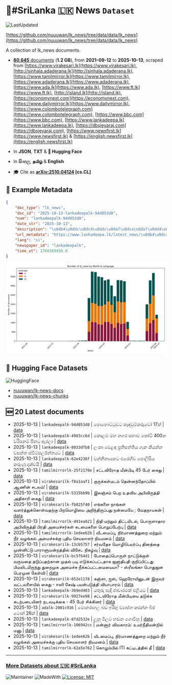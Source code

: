 # 📄#SriLanka 🇱🇰 News `Dataset`

![LastUpdated](https://img.shields.io/badge/last_updated-2025--10--13_21:16:31-green)

[https://github.com/nuuuwan/lk_news/tree/data/data/lk_news](https://github.com/nuuuwan/lk_news/tree/data/data/lk_news)

A collection of lk_news documents.

- [**80,645** documents](https://github.com/nuuuwan/lk_news/tree/data/data/lk_news) (**1.2 GB**), from **2021-09-12** to **2025-10-13**, scraped from [https://www.virakesari.lk](https://www.virakesari.lk), [http://sinhala.adaderana.lk](http://sinhala.adaderana.lk), [https://www.tamilmirror.lk](https://www.tamilmirror.lk), [https://www.adaderana.lk](https://www.adaderana.lk), [https://www.ada.lk](https://www.ada.lk), [https://www.ft.lk](https://www.ft.lk), [http://island.lk](http://island.lk), [https://economynext.com](https://economynext.com), [https://www.dailymirror.lk](https://www.dailymirror.lk), [https://www.colombotelegraph.com](https://www.colombotelegraph.com), [https://www.bbc.com](https://www.bbc.com), [https://www.lankadeepa.lk](https://www.lankadeepa.lk), [https://dbsjeyaraj.com](https://dbsjeyaraj.com), [https://www.newsfirst.lk](https://www.newsfirst.lk) & [https://english.newsfirst.lk](https://english.newsfirst.lk)

- In **JSON**, **TXT** & **🤗 Hugging Face**

- In **සිංහල**, **தமிழ்** & **English**

- 🎓 Cite as **[arXiv:2510.04124](https://arxiv.org/abs/2510.04124) [cs.CL]**

## 📝 Example Metadata

```json
{
    "doc_type": "lk_news",
    "doc_id": "2025-10-13-lankadeepalk-94d053d0",
    "num": "lankadeepalk-94d053d0",
    "date_str": "2025-10-13",
    "description": "\u0db4\u0ddc\u0dc4\u0ddc\u0da7\u0dca\u0da7\u0dd4\u0dc0\u0da7 \u0d9a\u0dd0\u0db3\u0dc0\u0dd4\u0db8\u0dca\u0d9a\u0dbb\u0dd4\u0dc0\u0ddd 17\u0d9a\u0dca",
    "url_metadata": "https://www.lankadeepa.lk/latest_news/\u0db4\u0dc4\u0da7\u0da7\u0dc0\u0da7-\u0d9a\u0db3\u0dc0\u0db8\u0d9a\u0dbb\u0dc0-17\u0d9a/1-681263",
    "lang": "si",
    "newspaper_id": "lankadeepalk",
    "time_ut": 1760369458.0
}
```

![Chart](https://raw.githubusercontent.com/nuuuwan/lk_news/refs/heads/data/data/lk_news/docs_by_month_and_lang.png)

## 🤗 Hugging Face Datasets

![HuggingFace](https://img.shields.io/badge/-HuggingFace-FDEE21?style=for-the-badge&logo=HuggingFace)

- [nuuuwan/lk-news-docs](https://huggingface.co/datasets/nuuuwan/lk-news-docs)
- [nuuuwan/lk-news-chunks](https://huggingface.co/datasets/nuuuwan/lk-news-chunks)

## 🆕 20 Latest documents

- 2025-10-13 | `lankadeepalk-94d053d0` | පොහොට්ටුවට කැඳවුම්කරුවෝ 17ක් | [data](https://github.com/nuuuwan/lk_news/tree/data/data/lk_news/2020s/2025/2025-10-13-lankadeepalk-94d053d0)
- 2025-10-13 | `lankadeepalk-4983cc6d` | කොළඹ මහ නගර සභාව කෝටි 400ක වරිපනම් පිනට ඇරලා | [data](https://github.com/nuuuwan/lk_news/tree/data/data/lk_news/2020s/2025/2025-10-13-lankadeepalk-4983cc6d)
- 2025-10-13 | `lankadeepalk-8933dfb8` | ලංකා වෙළඳ ප්‍රතිපත්තිය ගැන කියන්න වසන්ත ස්විට්සර්ලන්තයට | [data](https://github.com/nuuuwan/lk_news/tree/data/data/lk_news/2020s/2025/2025-10-13-lankadeepalk-8933dfb8)
- 2025-10-13 | `lankadeepalk-62e4238f` | වන්නිනායකට එරෙහිව පොලිසිය කරුණු දක්වයි | [data](https://github.com/nuuuwan/lk_news/tree/data/data/lk_news/2020s/2025/2025-10-13-lankadeepalk-62e4238f)
- 2025-10-13 | `tamilmirrorlk-25f2170e` | சட்டவிரோத மீன்பிடி 45 பேர் கைது | [data](https://github.com/nuuuwan/lk_news/tree/data/data/lk_news/2020s/2025/2025-10-13-tamilmirrorlk-25f2170e)
- 2025-10-13 | `virakesarilk-f8a1aaf1` | குருக்கள்மடம் தென்னந்தோப்பில் ஆணின் சடலம்! | [data](https://github.com/nuuuwan/lk_news/tree/data/data/lk_news/2020s/2025/2025-10-13-virakesarilk-f8a1aaf1)
- 2025-10-13 | `virakesarilk-5315bb9b` | இலஞ்சம் பெற உதவிய அபிவிருத்தி அதிகாரி கைது | [data](https://github.com/nuuuwan/lk_news/tree/data/data/lk_news/2020s/2025/2025-10-13-virakesarilk-5315bb9b)
- 2025-10-13 | `virakesarilk-fb825f40` | எங்களை நாங்கள் வளர்த்துக்கொள்வதற்கு பிறமொழியை அறிந்திருப்பது நன்மையே ; வேதநாயகன் | [data](https://github.com/nuuuwan/lk_news/tree/data/data/lk_news/2020s/2025/2025-10-13-virakesarilk-fb825f40)
- 2025-10-13 | `tamilmirrorlk-d91ea021` | நிதி மற்றும் திட்டமிடல், பொருளாதார அபிவிருத்தி பிரதி அமைச்சர்கள் கடமைகளை பொறுப்பேற்பு | [data](https://github.com/nuuuwan/lk_news/tree/data/data/lk_news/2020s/2025/2025-10-13-tamilmirrorlk-d91ea021)
- 2025-10-13 | `tamilmirrorlk-1edee62b` | வீடமைப்பு, நிர்மாணத்துறை மற்றும் நீர் வழங்கல் அமைச்சுக்கு புதிய செயலாளர் நியமனம் | [data](https://github.com/nuuuwan/lk_news/tree/data/data/lk_news/2020s/2025/2025-10-13-tamilmirrorlk-1edee62b)
- 2025-10-13 | `virakesarilk-13cb5757` | சர்வதேச மொழிபெயர்ப்பு தினத்தை முன்னிட்டு பாராளுமன்றத்தில் விசேட நிகழ்வு | [data](https://github.com/nuuuwan/lk_news/tree/data/data/lk_news/2020s/2025/2025-10-13-virakesarilk-13cb5757)
- 2025-10-13 | `virakesarilk-bc5f64d1` | போதைப்பொருள் நாட்டுக்குள் வருவதை தடுப்பதற்கான முதல் படி எடுக்கப்பட்டதாக ஜனாதிபதி குறிப்பிட்டது பிமலிடமிருந்து துறைமுக அமைச்சு நீக்கப்பட்டமையையா? - ஸ்ரீலங்கா பொதுஜன பெரமுன கேள்வி | [data](https://github.com/nuuuwan/lk_news/tree/data/data/lk_news/2020s/2025/2025-10-13-virakesarilk-bc5f64d1)
- 2025-10-13 | `virakesarilk-852e1178` | கஞ்சா, ஐஸ், ஹெரோயினுடன் இருவர் வட்டவளையில் கைது - ஈஸி கேஷ் பயன்படுத்தி வியாபாரம் | [data](https://github.com/nuuuwan/lk_news/tree/data/data/lk_news/2020s/2025/2025-10-13-virakesarilk-852e1178)
- 2025-10-13 | `lankadeepalk-369ed483` | යතුරු පැදි ජාවාරමක් එළියට | [data](https://github.com/nuuuwan/lk_news/tree/data/data/lk_news/2020s/2025/2025-10-13-lankadeepalk-369ed483)
- 2025-10-13 | `virakesarilk-9927ee98` | சட்டவிரோத மீன்பிடியை தடுக்க கடற்படையினர் நடவடிக்கை - 45 பேர் சிக்கினர் | [data](https://github.com/nuuuwan/lk_news/tree/data/data/lk_news/2020s/2025/2025-10-13-virakesarilk-9927ee98)
- 2025-10-13 | `adalk-2001c916` | මොනරාගල බඩ ඉරිඟු ව්‍යාප්ත කරන්න බීජ ටොන් 26ක් | [data](https://github.com/nuuuwan/lk_news/tree/data/data/lk_news/2020s/2025/2025-10-13-adalk-2001c916)
- 2025-10-13 | `lankadeepalk-8fd2532e` | ලූනු මිලට හඬන ගොවීහු | [data](https://github.com/nuuuwan/lk_news/tree/data/data/lk_news/2020s/2025/2025-10-13-lankadeepalk-8fd2532e)
- 2025-10-13 | `tamilmirrorlk-106942cc` | மன்னார் விவகாரம்: உயர்நீதிமன்றில் மனு | [data](https://github.com/nuuuwan/lk_news/tree/data/data/lk_news/2020s/2025/2025-10-13-tamilmirrorlk-106942cc)
- 2025-10-13 | `virakesarilk-1edee62b` | வீடமைப்பு, நிர்மாணத்துறை மற்றும் நீர் வழங்கல் அமைச்சுக்கு புதிய செயலாளர் நியமனம் | [data](https://github.com/nuuuwan/lk_news/tree/data/data/lk_news/2020s/2025/2025-10-13-virakesarilk-1edee62b)
- 2025-10-13 | `tamilmirrorlk-62a5e762` | கொழும்பில்  ITI கட்டிடத்தில்   தீ | [data](https://github.com/nuuuwan/lk_news/tree/data/data/lk_news/2020s/2025/2025-10-13-tamilmirrorlk-62a5e762)

---

### [More Datasets about 🇱🇰 #SriLanka](https://github.com/nuuuwan/lk_datasets)

![Maintainer](https://img.shields.io/badge/maintainer-nuuuwan-red)
![MadeWith](https://img.shields.io/badge/made_with-python-blue)
[![License: MIT](https://img.shields.io/badge/License-MIT-yellow.svg)](https://opensource.org/licenses/MIT)
